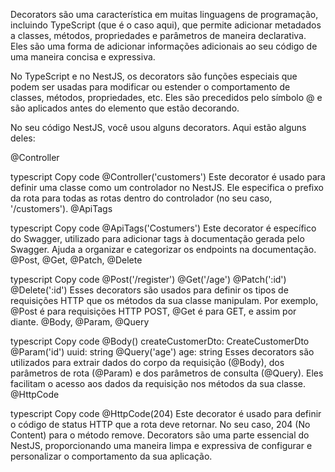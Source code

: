 Decorators são uma característica em muitas linguagens de programação, incluindo TypeScript (que é o caso aqui), que permite adicionar metadados a classes, métodos, propriedades e parâmetros de maneira declarativa. Eles são uma forma de adicionar informações adicionais ao seu código de uma maneira concisa e expressiva.

No TypeScript e no NestJS, os decorators são funções especiais que podem ser usadas para modificar ou estender o comportamento de classes, métodos, propriedades, etc. Eles são precedidos pelo símbolo @ e são aplicados antes do elemento que estão decorando.

No seu código NestJS, você usou alguns decorators. Aqui estão alguns deles:

@Controller

typescript
Copy code
@Controller('customers')
Este decorator é usado para definir uma classe como um controlador no NestJS. Ele especifica o prefixo da rota para todas as rotas dentro do controlador (no seu caso, '/customers').
@ApiTags

typescript
Copy code
@ApiTags('Costumers')
Este decorator é específico do Swagger, utilizado para adicionar tags à documentação gerada pelo Swagger. Ajuda a organizar e categorizar os endpoints na documentação.
@Post, @Get, @Patch, @Delete

typescript
Copy code
@Post('/register')
@Get('/age')
@Patch(':id')
@Delete(':id')
Esses decorators são usados para definir os tipos de requisições HTTP que os métodos da sua classe manipulam. Por exemplo, @Post é para requisições HTTP POST, @Get é para GET, e assim por diante.
@Body, @Param, @Query

typescript
Copy code
@Body() createCustomerDto: CreateCustomerDto
@Param('id') uuid: string
@Query('age') age: string
Esses decorators são utilizados para extrair dados do corpo da requisição (@Body), dos parâmetros de rota (@Param) e dos parâmetros de consulta (@Query). Eles facilitam o acesso aos dados da requisição nos métodos da sua classe.
@HttpCode

typescript
Copy code
@HttpCode(204)
Este decorator é usado para definir o código de status HTTP que a rota deve retornar. No seu caso, 204 (No Content) para o método remove.
Decorators são uma parte essencial do NestJS, proporcionando uma maneira limpa e expressiva de configurar e personalizar o comportamento da sua aplicação.